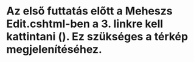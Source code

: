 # Az első futtatás előtt a Meheszs Edit.cshtml-ben a 3. linkre kell kattintani (<script src="https://cdn.leafletjs.com/leaflet-0.7.3/leaflet.js"></script>). Ez szükséges a térkép megjelenítéséhez.
